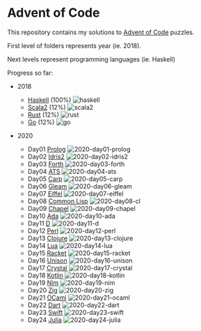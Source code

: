 # Advent of Code

This repository contains my solutions to [Advent of Code](https://adventofcode.com) puzzles.

First level of folders represents year (ie. 2018).

Next levels represent programming languages (ie. Haskell)

Progress so far:

- 2018

  - [Haskell](https://www.haskell.org/) (100%) ![haskell](https://github.com/lambda-mike/aoc/workflows/haskell/badge.svg?branch=master)
  - [Scala2](https://scala-lang.org/) (12%) ![scala2](https://github.com/lambda-mike/aoc/workflows/scala2/badge.svg?branch=master)
  - [Rust](https://www.rust-lang.org/) (12%) ![rust](https://github.com/lambda-mike/aoc/workflows/rust/badge.svg?branch=master)
  - [Go](https://golang.org/) (12%) ![go](https://github.com/lambda-mike/aoc/workflows/go/badge.svg)
  
- 2020

  - Day01 [Prolog](http://gprolog.org/) ![2020-day01-prolog](https://github.com/lambda-mike/aoc/workflows/2020-day01-prolog/badge.svg?branch=master)
  - Day02 [Idris2](https://github.com/idris-lang/Idris2) ![2020-day02-idris2](https://github.com/lambda-mike/aoc/workflows/2020-day02-idris2/badge.svg?branch=master)
  - Day03 [Forth](https://www.gnu.org/software/gforth/) ![2020-day03-forth](https://github.com/lambda-mike/aoc/workflows/2020-day03-forth/badge.svg?branch=master)
  - Day04 [ATS](http://www.ats-lang.org/) ![2020-day04-ats](https://github.com/lambda-mike/aoc/workflows/2020-day04-ats/badge.svg?branch=master)
  - Day05 [Carp](https://github.com/carp-lang/carp) ![2020-day05-carp](https://github.com/lambda-mike/aoc/workflows/2020-day05-carp/badge.svg?branch=master)
  - Day06 [Gleam](https://gleam.run/) ![2020-day06-gleam](https://github.com/lambda-mike/aoc/workflows/2020-day06-gleam/badge.svg?branch=master)
  - Day07 [Eiffel](https://www.liberty-eiffel.org) ![2020-day07-eiffel](https://github.com/lambda-mike/aoc/workflows/2020-day07-eiffel/badge.svg?branch=master)
  - Day08 [Common Lisp](https://lisp-lang.org) ![2020-day08-cl](https://github.com/lambda-mike/aoc/workflows/2020-day08-cl/badge.svg?branch=master)
  - Day09 [Chapel](https://chapel-lang.org) ![2020-day09-chapel](https://github.com/lambda-mike/aoc/workflows/2020-day09-chapel/badge.svg?branch=master)
  - Day10 [Ada](https://www.adacore.com/about-ada) ![2020-day10-ada](https://github.com/lambda-mike/aoc/workflows/2020-day10-ada/badge.svg?branch=master)
  - Day11 [D](https://dlang.org) ![2020-day11-d](https://github.com/lambda-mike/aoc/workflows/2020-day11-d/badge.svg?branch=master)
  - Day12 [Perl](https://www.perl.org) ![2020-day12-perl](https://github.com/lambda-mike/aoc/workflows/2020-day12-perl/badge.svg?branch=master)
  - Day13 [Clojure](https://clojure.org) ![2020-day13-clojure](https://github.com/lambda-mike/aoc/workflows/2020-day13-clojure/badge.svg?branch=master)
  - Day14 [Lua](https://www.lua.org) ![2020-day14-lua](https://github.com/lambda-mike/aoc/workflows/2020-day14-lua/badge.svg?branch=master)
  - Day15 [Racket](https://docs.racket-lang.org) ![2020-day15-racket](https://github.com/lambda-mike/aoc/workflows/2020-day15-racket/badge.svg?branch=master)
  - Day16 [Unison](https://www.unison-lang.org/) ![2020-day16-unison](https://github.com/lambda-mike/aoc/workflows/2020-day16-unison/badge.svg?branch=master)
  - Day17 [Crystal](https://crystal-lang.org/) ![2020-day17-crystal](https://github.com/lambda-mike/aoc/workflows/2020-day17-crystal/badge.svg?branch=master)
  - Day18 [Kotlin](https://kotlinlang.org) ![2020-day18-kotlin](https://github.com/lambda-mike/aoc/workflows/2020-day18-kotlin/badge.svg?branch=master)
  - Day19 [Nim](https://nim-lang.org/) ![2020-day19-nim](https://github.com/lambda-mike/aoc/workflows/2020-day19-nim/badge.svg?branch=master)
  - Day20 [Zig](https://ziglang.org/) ![2020-day20-zig](https://github.com/lambda-mike/aoc/workflows/2020-day20-zig/badge.svg?branch=master)
  - Day21 [OCaml](https://ocaml.org/) ![2020-day21-ocaml](https://github.com/lambda-mike/aoc/workflows/2020-day21-ocaml/badge.svg?branch=master)
  - Day22 [Dart](https://dart.dev/) ![2020-day22-dart](https://github.com/lambda-mike/aoc/workflows/2020-day22-dart/badge.svg?branch=master)
  - Day23 [Swift](https://www.swift.org/) ![2020-day23-swift](https://github.com/lambda-mike/aoc/workflows/2020-day23-swift/badge.svg?branch=master)
  - Day24 [Julia](https://julialang.org/) ![2020-day24-julia](https://github.com/lambda-mike/aoc/workflows/2020-day24-julia/badge.svg?branch=master)

